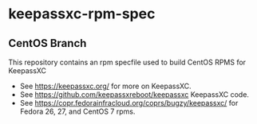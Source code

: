 # keepassxc-rpm-spec
## CentOS Branch
This repository contains an rpm specfile used to build CentOS RPMS for KeepassXC

- See https://keepassxc.org/ for more on KeepassXC.
- See https://github.com/keepassxreboot/keepassxc KeepassXC code.
- See https://copr.fedorainfracloud.org/coprs/bugzy/keepassxc/ for Fedora 26, 27, and CentOS 7 rpms.

